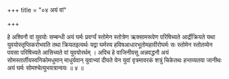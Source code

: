 +++
title = "०४ अयं वां"

+++

हे अश्विनौ वां युवयोः सम्बन्धी अयं घर्मः प्रवर्ग्यं स्तोमेन स्तोत्रेण ऋक्सामरूपेण परिषिच्यते आर्द्रीक्रियते यथा युवयोस्तृप्तिकरोभवति तथा क्रियतइत्यर्थः यद्वा घर्मस्य हविषआधारभूतोमहावीरोघर्मः सः स्तोमेन स्तोतव्येन पयसा परिषिच्यते आसिच्यते वां युवयोरर्थम् । अपिच हे वाजिनीवसू अन्नवद्धनौ अयं सोमस्तार्तीयस्वनिकोमधुमान् माधुर्यवान् युवाभ्यां दीयते येन युवां वृत्रमावरकं शत्रुं चिकेतथः हन्तव्यतया जानीथः अयं घर्मः सोमश्चेत्युभयत्रान्वयः ॥ ४ ॥